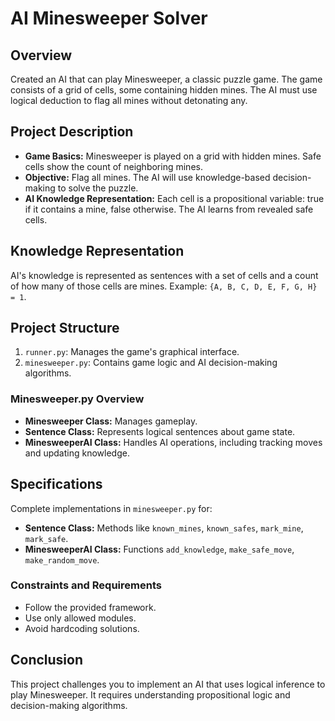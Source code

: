 # AI Minesweeper Solver

## Overview
Created an AI that can play Minesweeper, a classic puzzle game. The game consists of a grid of cells, some containing hidden mines. The AI must use logical deduction to flag all mines without detonating any.

## Project Description
- **Game Basics:** Minesweeper is played on a grid with hidden mines. Safe cells show the count of neighboring mines.
- **Objective:** Flag all mines. The AI will use knowledge-based decision-making to solve the puzzle.
- **AI Knowledge Representation:** Each cell is a propositional variable: true if it contains a mine, false otherwise. The AI learns from revealed safe cells.

## Knowledge Representation
AI's knowledge is represented as sentences with a set of cells and a count of how many of those cells are mines. Example: `{A, B, C, D, E, F, G, H} = 1`.

## Project Structure
1. `runner.py`: Manages the game's graphical interface.
2. `minesweeper.py`: Contains game logic and AI decision-making algorithms.

### Minesweeper.py Overview
- **Minesweeper Class:** Manages gameplay.
- **Sentence Class:** Represents logical sentences about game state. 
- **MinesweeperAI Class:** Handles AI operations, including tracking moves and updating knowledge.

## Specifications
Complete implementations in `minesweeper.py` for:
- **Sentence Class:** Methods like `known_mines`, `known_safes`, `mark_mine`, `mark_safe`.
- **MinesweeperAI Class:** Functions `add_knowledge`, `make_safe_move`, `make_random_move`.

### Constraints and Requirements
- Follow the provided framework.
- Use only allowed modules.
- Avoid hardcoding solutions.

## Conclusion
This project challenges you to implement an AI that uses logical inference to play Minesweeper. It requires understanding propositional logic and decision-making algorithms.
